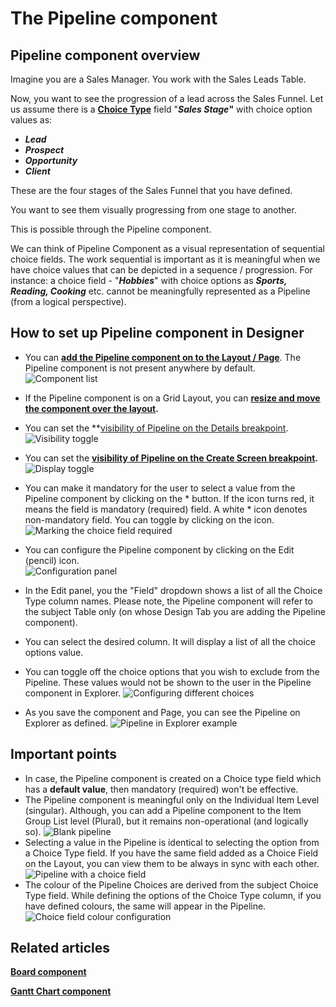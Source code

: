# The Pipeline component

## Pipeline component overview

Imagine you are a Sales Manager. You work with the Sales Leads Table.

Now, you want to see the progression of a lead across the Sales Funnel. Let us assume there is a **[Choice Type](https://docs.rapidplatform.com/books/experiences/page/how-to-add-columns-to-a-data-table "How to add columns to a data table?")** field "***Sales Stage*"** with choice option values as:

- ***Lead***
- ***Prospect***
- ***Opportunity***
- ***Client***

These are the four stages of the Sales Funnel that you have defined.

You want to see them visually progressing from one stage to another.

This is possible through the Pipeline component.

We can think of Pipeline Component as a visual representation of sequential choice fields. The work sequential is important as it is meaningful when we have choice values that can be depicted in a sequence / progression. For instance: a choice field - "***Hobbies***" with choice options as ***Sports, Reading, Cooking*** etc. cannot be meaningfully represented as a Pipeline (from a logical perspective).

## How to set up Pipeline component in Designer

- You can **[add the Pipeline component on to the Layout / Page](https://docs.rapidplatform.com/books/experiences/page/how-to-add-a-component-to-a-layout-page "How to add a component to a Layout / Page?")**. The Pipeline component is not present anywhere by default.  
    ![Component list](<Component list.png>)
- If the Pipeline component is on a Grid Layout, you can **[resize and move the component over the layout](https://docs.rapidplatform.com/books/experiences/page/how-to-arrange-a-component-on-grid-layout "How to arrange a component on Grid layout?").**
- You can set the **[visibility of Pipeline on the Details breakpoint](https://docs.rapidplatform.com/books/experiences/page/how-to-set-a-component-to-be-visible-hidden-on-item-details-and-create-breakpoints "How to set a component to be visible / hidden on 'Item Details' and 'Create' breakpoints?").   
    ![Visibility toggle](<../Visiblity toggle.png>)
- You can set the **[visibility of Pipeline on the Create Screen breakpoint](https://docs.rapidplatform.com/books/experiences/page/how-to-set-a-component-to-be-visible-hidden-on-item-details-and-create-breakpoints "How to set a component to be visible / hidden on 'Item Details' and 'Create' breakpoints?").** 
    ![Display toggle](<../Display toggle.png>)
- You can make it mandatory for the user to select a value from the Pipeline component by clicking on the \* button. If the icon turns red, it means the field is mandatory (required) field. A white \* icon denotes non-mandatory field. You can toggle by clicking on the icon.   
    ![Marking the choice field required](<Marking the choice field required.png>)
- You can configure the Pipeline component by clicking on the Edit (pencil) icon.   
    ![Configuration panel](<Configuration panel.png>)
- In the Edit panel, you the "Field" dropdown shows a list of all the Choice Type column names. Please note, the Pipeline component will refer to the subject Table only (on whose Design Tab you are adding the Pipeline component).
- You can select the desired column. It will display a list of all the choice options value.
- You can toggle off the choice options that you wish to exclude from the Pipeline. These values would not be shown to the user in the Pipeline component in Explorer.
    ![Configuring different choices](<Configuring difference choices.png>)

- As you save the component and Page, you can see the Pipeline on Explorer as defined.
    ![Pipeline in Explorer example](<Pipeline in Explorer example.png>)

## Important points

- In case, the Pipeline component is created on a Choice type field which has a **default value**, then mandatory (required) won't be effective.
- The Pipeline component is meaningful only on the Individual Item Level (singular). Although, you can add a Pipeline component to the Item Group List level (Plural), but it remains non-operational (and logically so).
    ![Blank pipeline](<Blank pipeline.png>)
- Selecting a value in the Pipeline is identical to selecting the option from a Choice Type field. If you have the same field added as a Choice Field on the Layout, you can view them to be always in sync with each other. 
    ![Pipeline with a choice field](<Pipeline with a choice field.png>)
- The colour of the Pipeline Choices are derived from the subject Choice Type field. While defining the options of the Choice Type column, if you have defined colours, the same will appear in the Pipeline.  
    ![Choice field colour configuration](<Choice field colour configuration.png>)

## Related articles

[**Board component**](https://docs.rapidplatform.com/books/experiences/page/what-is-a-board-component-on-a-layout-page "What is a Board component on a Layout / Page?")

**[Gantt Chart component](https://docs.rapidplatform.com/books/experiences/page/how-to-configure-the-page-gantt-chart-component "How to configure the Page - Gantt Chart Component?")**

